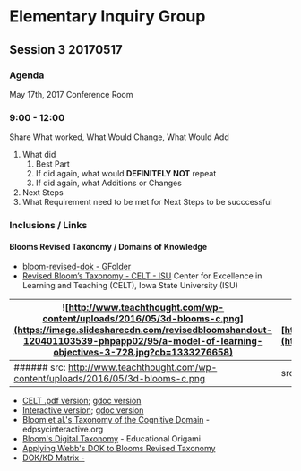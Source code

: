 # Elementary Inquiry Group
## Session 3 20170517
### Agenda

May 17th, 2017
Conference Room

### 9:00 - 12:00
Share What worked, What Would Change, What Would Add
   1. What did
      1. Best Part
      2. If did again, what would __DEFINITELY NOT__  repeat
      3. If did again, what Additions or Changes
   2. Next Steps
   3. What Requirement need to be met for Next Steps to be succcessful

### Inclusions / Links 

#### Blooms Revised Taxonomy / Domains of Knowledge
- [bloom-revised-dok - GFolder](https://drive.google.com/open?id=0BysMfTbvAUUVVkdBRVllN1o4T1U)
- [Revised Bloom’s Taxonomy - CELT - ISU](http://www.celt.iastate.edu/teaching/effective-teaching-practices/revised-blooms-taxonomy#blooms-model)  Center for Excellence in Learning and Teaching \(CELT\), Iowa State University \(ISU\)

![http://www.teachthought.com/wp-content/uploads/2016/05/3d-blooms-c.png](https://image.slidesharecdn.com/revisedbloomshandout-120401103539-phpapp02/95/a-model-of-learning-objectives-3-728.jpg?cb=1333276658) | ![https://i.ytimg.com/vi/X2rZoK1pB_8/maxresdefault.jpg](https://i.ytimg.com/vi/X2rZoK1pB_8/maxresdefault.jpg)
--- | ---
###### src: http://www.teachthought.com/wp-content/uploads/2016/05/3d-blooms-c.png | src: https://i.ytimg.com/vi/X2rZoK1pB_8/maxresdefault.jpg

  - [CELT .pdf version](http://www.celt.iastate.edu/wp-content/uploads/2015/09/RevisedBloomsHandout-1.pdf); [gdoc version](https://drive.google.com/open?id=19QKfOIvAaeRxcR39_RotrppgBdNf3i5VCe0qfjp799Q)
  - [Interactive version](http://www.celt.iastate.edu/teaching/effective-teaching-practices/revised-blooms-taxonomy/revised-blooms-taxonomy-flash-version); [gdoc version](https://drive.google.com/open?id=0BysMfTbvAUUVZ19DYzFrQy15SW8)
- [Bloom et al.'s Taxonomy of the Cognitive Domain](http://www.edpsycinteractive.org/topics/cognition/bloom.html) - edpsycinteractive.org
- [Bloom's Digital Taxonomy](http://edorigami.wikispaces.com/Bloom%27s+Digital+Taxonomy) - Educational Origami
- [Applying Webb's DOK to Blooms Revised Taxonomy](http://static.pdesas.org/content/documents/M1-Slide_22_DOK_Hess_Cognitive_Rigor.pdf) 
- [DOK\/KD Matrix - ](http://cognitiverigor.blogspot.ca/2014/07/dokkd-matrix.html)


